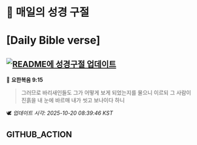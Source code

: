 # 🙏 매일의 성경 구절
# [Daily Bible verse]
## [![README에 성경구절 업데이트](https://github.com/DONGSUKA/first_test/actions/workflows/update-readme-bible.yml/badge.svg)](https://github.com/DONGSUKA/first_test/actions/workflows/update-readme-bible.yml)
<!-- START_BIBLE_VERSE -->
📖 **요한복음 9:15**
> 그러므로 바리새인들도 그가 어떻게 보게 되었는지를 물으니 이르되 그 사람이 진흙을 내 눈에 바르매 내가 씻고 보나이다 하니

🕊️ _업데이트 시각: 2025-10-20 08:39:46 KST_
  <!-- END_BIBLE_VERSE -->
## GITHUB_ACTION
